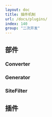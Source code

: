 ```yaml
---
layout: doc
title: 插件机制
url: /docs/plugins/
index: 140
group: "二次开发"
---
```


## 部件

### Converter

### Generator

### SiteFilter

## 插件

